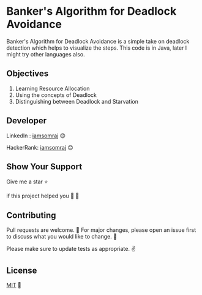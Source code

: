 # Banker's Algorithm for Deadlock Avoidance
Banker's Algorithm for Deadlock Avoidance is a simple take on deadlock detection which helps to visualize the steps. This code is in Java, later I might try other languages also.

## Objectives

1. Learning Resource Allocation
2. Using the concepts of Deadlock
3. Distinguishing between Deadlock and Starvation

## Developer

LinkedIn : [iamsomraj](https://www.linkedin.com/in/iamsomraj/) 😊

HackerRank: [iamsomraj](https://www.hackerrank.com/iamsomraj?hr_r=1) 😊

## Show Your Support

Give me a star ⭐

if this project helped you 👦 👧

## Contributing

Pull requests are welcome. 🤝 For major changes, please open an issue first to discuss what you would like to change. 🙏

Please make sure to update tests as appropriate. ✌

## License

[MIT](https://choosealicense.com/licenses/mit/) 📰